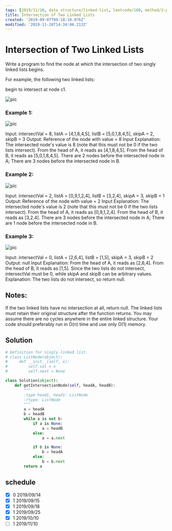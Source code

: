 ```yaml
---
tags: [2019/11/10, data structure/linked-list, leetcode/160, method/2-pointers]
title: Intersection of Two Linked Lists
created: '2019-09-07T09:18:10.076Z'
modified: '2019-11-26T14:34:06.213Z'
---
```


# Intersection of Two Linked Lists

Write a program to find the node at which the intersection of two singly linked lists begins.

For example, the following two linked lists:


begin to intersect at node c1.

 ![pic](https://assets.leetcode.com/uploads/2018/12/13/160_statement.png)

### Example 1:

![pic](https://assets.leetcode.com/uploads/2018/12/13/160_example_1.png)

Input: intersectVal = 8, listA = [4,1,8,4,5], listB = [5,0,1,8,4,5], skipA = 2, skipB = 3
Output: Reference of the node with value = 8
Input Explanation: The intersected node's value is 8 (note that this must not be 0 if the two lists intersect). From the head of A, it reads as [4,1,8,4,5]. From the head of B, it reads as [5,0,1,8,4,5]. There are 2 nodes before the intersected node in A; There are 3 nodes before the intersected node in B.


### Example 2:

![pic](https://assets.leetcode.com/uploads/2018/12/13/160_example_2.png)

Input: intersectVal = 2, listA = [0,9,1,2,4], listB = [3,2,4], skipA = 3, skipB = 1
Output: Reference of the node with value = 2
Input Explanation: The intersected node's value is 2 (note that this must not be 0 if the two lists intersect). From the head of A, it reads as [0,9,1,2,4]. From the head of B, it reads as [3,2,4]. There are 3 nodes before the intersected node in A; There are 1 node before the intersected node in B.


### Example 3:

![pic](https://assets.leetcode.com/uploads/2018/12/13/160_example_3.png)

Input: intersectVal = 0, listA = [2,6,4], listB = [1,5], skipA = 3, skipB = 2
Output: null
Input Explanation: From the head of A, it reads as [2,6,4]. From the head of B, it reads as [1,5]. Since the two lists do not intersect, intersectVal must be 0, while skipA and skipB can be arbitrary values.
Explanation: The two lists do not intersect, so return null.


## Notes:

If the two linked lists have no intersection at all, return null.
The linked lists must retain their original structure after the function returns.
You may assume there are no cycles anywhere in the entire linked structure.
Your code should preferably run in O(n) time and use only O(1) memory.

## Solution

```python
# Definition for singly-linked list.
# class ListNode(object):
#     def __init__(self, x):
#         self.val = x
#         self.next = None

class Solution(object):
    def getIntersectionNode(self, headA, headB):
        """
        :type head1, head1: ListNode
        :rtype: ListNode
        """
        a = headA
        b = headB
        while a is not b:
            if a is None:
                a = headB
            else:
                a = a.next

            if b is None:
                b = headA
            else:
                b = b.next
        return a
```

## schedule

* [x] 0 2019/09/14
* [x] 1 2019/09/15
* [x] 1 2019/09/18
* [x] 1 2019/09/25
* [x] 1 2019/10/10
* [ ] 1 2019/11/10
